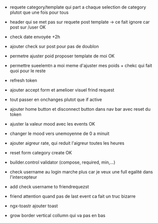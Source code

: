 -   requete category/template qui part a chaque selection de category plutot que une fois pour tous
-   header qui se met pas sur requete post template  -> ce fait ignore car post sur /user  OK
-   check date envoyée +2h
-   ajouter check sur post pour pas de doublon

-   permetre ajuster poid proposer template de moi OK
-   permettre sueelemtn a moi meme d'ajuster mes poids + chekc qui fait quoi pour le reste
-   refresh token
-   ajouter accept form et amelioer visuel frind request
-    tout passer en onchanges plutot que if active
-   ajouter home button et disconnect button dans nav bar avec reset du token
-   ajuster la valeur mood avec les events  OK
-   changer le mood vers unemoyenne de 0 a minuit
-   ajouter aigreur rate, qui reduit l'aigreur toutes les heures 

-   reset form category create OK

-   builder.control validator (compose, required, min,...)

-   check username au login marche plus car je veux une full egalité dans l'intercepteur

- add check username to friendrequezst


- friend attention quand pas de last event ca fait un truc bizarre

- ngx-toastr ajouter toast

-   grow border vertical collumn qui va pas en bas